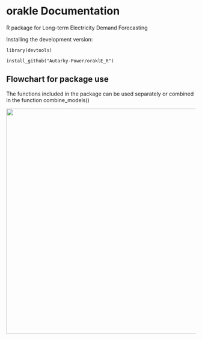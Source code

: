 # orakle Documentation

R package for Long-term Electricity Demand Forecasting

Installing the development version:

```library(devtools)```

```install_github("Autarky-Power/oraklE_R")```


## Flowchart for package use

The functions included in the package can be used separately or combined in the function combine_models()

<img src="https://github.com/Autarky-Power/oraklE_R/assets/45041403/c166e930-876a-4e90-873a-3f4bcda249a7)https://github.com/Autarky-Power/oraklE_R/assets/45041403/c166e930-876a-4e90-873a-3f4bcda249a7" width="600">
